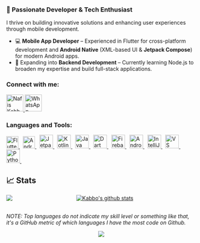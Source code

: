 <!-- Top Banner -->

### 🚀 Passionate Developer & Tech Enthusiast

I thrive on building innovative solutions and enhancing user experiences through mobile development.

- 💻 <b>Mobile App Developer</b> – Experienced in Flutter for cross-platform development and <b>Android Native</b> (XML-based UI & <b>Jetpack Compose</b>) for modern Android apps.
- 🌱 Expanding into <b>Backend Development</b> – Currently learning Node.js to broaden my expertise and build full-stack applications.

<!--- 📫 Contact me: **kabboandreigns@gmail.com**-->
<h3 align="left">Connect with me:</h3>
<p>
 <a href="mailto:kabboandreigns@gmail.com" target="blank">
  <img src="https://img.icons8.com/color/2x/gmail-new.png"alt="Nafis Kabbo" width=45 height=45/>
 </a>
 <a href="https://wa.me/8801772988050" target="_blank">
  <img src="https://img.icons8.com/color/2x/whatsapp.png" alt="WhatsApp" width="45" height="45"/>
 </a>
<!--  <a href="https://www.linkedin.com/in/nafiskabbo30/" target="_blank"> -->
  <!-- <img src="https://img.icons8.com/color/2x/linkedin.png" alt="LinkedIn" width="45" height="45"/> -->
<!--  </a> -->
</p>

### Languages and Tools:

<p align="left">
  <!-- Flutter -->
  <a href="https://flutter.dev" target="_blank">
    <img src="https://storage.googleapis.com/cms-storage-bucket/4fd5520fe28ebf839174.svg" alt="Flutter" style="height: 32px; width: auto;"/>
  </a>
  &nbsp;
  <!-- Android -->
  <a href="https://developer.android.com/" target="_blank">
    <img src="https://developer.android.com/static/images/brand/android-head_3D.svg" alt="Android" style="height: 32px; width: auto;"/>
  </a>
  &nbsp;
  <!-- Jetpack Compose -->
  <a href="https://developer.android.com/compose" target="_blank">
    <img src="https://blogger.googleusercontent.com/img/b/R29vZ2xl/AVvXsEjC97Z8BResg5dlPqczsRCFhP6zewWX0X0e7fVPG-G7PuUZwwZVsi9OPoqJYkgqT2h0FI95SsmWzVEgpt8b8HAqFiIxZ98TFtY4lE0b8UrtVJ2HrJebRwl6C9DslsQDl9KnBIrdHS6LtkY/s1600/jetpack+compose+icon_RGB.png" alt="Jetpack Compose" style="height: 36px; width: auto;"/>
  </a>
  &nbsp;
  <!-- Kotlin -->
  <a href="https://kotlinlang.org/" target="_blank">
    <img src="https://icon.icepanel.io/Technology/svg/Kotlin.svg" alt="Kotlin" style="height: 36px; width: auto;"/>
  </a>
  &nbsp;
  <!-- Java -->
  <a href="https://www.java.com/" target="_blank">
    <img src="https://icon.icepanel.io/Technology/svg/Java.svg" alt="Java" style="height: 36px; width: auto;"/>
  </a>
  &nbsp;
  <!-- Dart -->
  <a href="https://dart.dev/" target="_blank">
    <img src="https://img.icons8.com/color/2x/dart.png" alt="Dart" style="height: 36px; width: auto;"/>
  </a>
  &nbsp;
  <!-- Firebase -->
  <a href="https://firebase.google.com/" target="_blank">
    <img src="https://brandeps.com/logo-download/F/Firebase-logo-vector-02.svg" alt="Firebase" style="height: 36px; width: auto;"/>
  </a>
  &nbsp;
  <!-- Android Studio -->
  <a href="https://developer.android.com/studio" target="_blank">
    <img src="https://upload.wikimedia.org/wikipedia/commons/c/c1/Android_Studio_icon_%282023%29.svg" alt="Android Studio" style="height: 36px; width: auto;"/>
  </a>
  &nbsp;
  <!-- IntelliJ IDEA -->
  <a href="https://www.jetbrains.com/idea/" target="_blank">
    <img src="https://icon.icepanel.io/Technology/svg/IntelliJ-IDEA.svg" alt="IntelliJ IDEA" style="height: 36px; width: auto;"/>
  </a>
  &nbsp;
  <!-- VS Code -->
  <a href="https://code.visualstudio.com/" target="_blank">
    <img src="https://icon.icepanel.io/Technology/svg/Visual-Studio-Code-%28VS-Code%29.svg" alt="VS Code" style="height: 36px; width: auto;"/>
  </a>
  &nbsp;
  <!-- Python -->
  <a href="https://www.python.org/" target="_blank">
    <img src="https://icon.icepanel.io/Technology/svg/Python.svg" alt="Python" style="height: 36px; width: auto;"/>
  </a>
  &nbsp;
</p>


## 📈 Stats

<div align="center">
 <a href="https://github.com/anuraghazra/github-readme-stats">
  <img align="left" src="https://github-readme-stats.vercel.app/api/top-langs/?username=nafiskabbo&theme=midnight-purple&hide=css,html,c" />
</a>

<a href="https://github.com/anuraghazra/github-readme-stats">
  <img align="right|center" src="https://github-readme-stats.vercel.app/api?username=nafiskabbo&count_private=true&show_icons=true&theme=midnight-purple&line_height=27&v=5" alt="Kabbo's github stats" />
</a>
</div> <br />
<p>
 <i>NOTE: Top languages do not indicate my skill level or something like that, it's a GitHub metric of which languages I have the most code on Github.</i>
</p>
<p align="center">  
     <img align="center" src="https://visitor-badge.laobi.icu/badge?page_id=nafiskabbo.visitor-badge"> 
</p>
